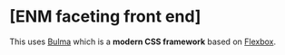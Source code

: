 # [ENM faceting front end]

This uses  [Bulma](http://bulma.io) which is a **modern CSS framework** based on [Flexbox](https://developer.mozilla.org/en-US/docs/Web/CSS/CSS_Flexible_Box_Layout/Using_CSS_flexible_boxes).

